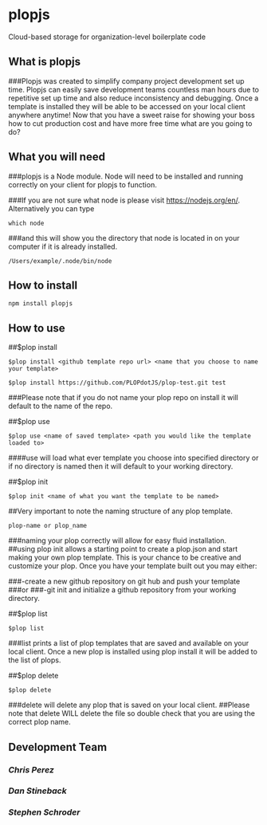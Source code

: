 # plopjs

Cloud-based storage for organization-level boilerplate code

## What is plopjs
###Plopjs was created to simplify company project development set up time. Plopjs can easily save development teams countless man hours due to repetitive set up time and also reduce inconsistency and debugging. Once a template is installed they will be able to be accessed on your local client anywhere anytime! Now that you have a sweet raise for showing your boss how to cut production cost and have more free time what are you going to do?

## What you will need

###plopjs is a Node module. Node will need to be installed and running correctly on your client for plopjs to function.

###If you are not sure what node is please visit <https://nodejs.org/en/>. Alternatively you can type
```shell
which node
```
###and this will show you the directory that node is located in on your computer if it is already installed.  

```shell
/Users/example/.node/bin/node
```
## How to install

```shell
npm install plopjs
```

## How to use  

##$plop install
```shell
$plop install <github template repo url> <name that you choose to name your template>
````

```shell
$plop install https://github.com/PLOPdotJS/plop-test.git test
```

###Please note that if you do not name your plop repo on install it will default to the name of the repo.

##$plop use
```shell
$plop use <name of saved template> <path you would like the template loaded to>
```

####use will load what ever template you choose into specified directory or if no directory is named then it will default to your working directory.

##$plop init
```shell
$plop init <name of what you want the template to be named>
```

##Very important to note the naming structure of any plop template.
```shell
plop-name or plop_name
```
###naming your plop correctly will allow for easy fluid installation.  
##using plop init allows a starting point to create a plop.json and start making your own plop template. This is your chance to be creative and customize your plop. Once you have your template built out you may either:

###-create a new github repository on git hub and push your template
###or
###-git init and initialize a github repository from your working directory.

##$plop list
```shell
$plop list
```  
###list prints a list of plop templates that are saved and available on your local client. Once a new plop is installed using plop install it will be added to the list of plops.

##$plop delete
```shell
$plop delete
```  
###delete will delete any plop that is saved on your local client.
##Please note that delete WILL delete the file so double check that you are using the correct plop name.

## Development Team

### *Chris Perez*
### *Dan Stineback*
### *Stephen Schroder*
